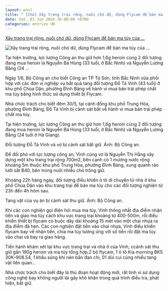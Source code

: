 ```yaml
---
layout: post
title: " [Chó] Xây trang trại rộng, nuôi chó dữ, dùng Flycam để bán ma túy của ..."
date: Sat, 01 Jun 2024 16:00:00 +0700
categories: entries VN
---
```

[Xây trang trại rộng, nuôi chó dữ, dùng Flycam để bán ma túy của ...](https://danviet.vn/xay-trang-trai-rong-nuoi-cho-du-dung-flycam-de-ban-ma-tuy-cua-cap-vo-chong-o-bac-ninh-20240601164729069.htm)

![Xây trang trại rộng, nuôi chó dữ, dùng Flycam để bán ma túy của ...](https://danviet.mediacdn.vn/zoom/600_315/296231569849192448/2024/6/1/edit-1-tang-vat-1717234929091798395221-85-0-462-720-crop-17172350625861053253983.jpeg)

Tại hiện trường, lực lượng Công an thu giữ hơn 1,6g heroin cùng 2 đối tượng đang mua heroin là Nguyễn Bá Hùng (33 tuổi, ở Bắc Ninh) và Nguyễn Lương Bằng (24 ...

Ngày 1/6, Bộ Công an cho biết Công an TP Từ Sơn, tỉnh Bắc Ninh vừa phối hợp với các đơn vị nghiệp vụ bắt quả tang đối tượng Đỗ Tá Vinh (43 tuổi) ở khu phố Chùa Dận, phường Đình Bảng về hành vi mua bán trái phép chất ma túy bằng hình thức sử dụng thiết bị Flycam.

Nhà chức trách cho biết đêm 30/5, tại cánh đồng khu phố Trung Hòa, phường Đình Bảng, Đỗ Tá Vinh bị cảnh sát bắt về hành vi mua bán trái phép chất ma túy.

Tại hiện trường, lực lượng Công an thu giữ hơn 1,6g heroin cùng 2 đối tượng đang mua heroin là Nguyễn Bá Hùng (33 tuổi, ở Bắc Ninh) và Nguyễn Lương Bằng (24 tuổi ở Hà Giang).

Đối tượng Đỗ Tá Vinh và vợ bị cảnh sát bắt giữ. Ảnh: Bộ Công an.

Để đối phó với lực lượng công an, Vinh cùng vợ là Nguyễn Thị Hằng xây dựng một khu trang trại rộng 700m2, bên cạnh có 1 mương nước rộng khoảng 5m thuộc khu phố Trung Hòa, phường Đình Bảng, xung quanh rào lưới sắt B40, bên trong nuôi nhiều chó trông giữ.

Khoảng 22h hàng ngày, đối tượng điều khiển ô tô di chuyển từ nhà ở khu phố Chùa Dận vào khu trang trại để bán ma túy cho các đối tượng nghiện từ 23h đến 4h hôm sau.

Tang vật của vụ án bị cảnh sát thu giữ. Ảnh: Bộ Công an.

Khi các con nghiện gọi điện hỏi mua ma túy, Vinh thống nhất địa điểm nhận tiền và giao ma túy cách khu vực trang trại khoảng từ 400-500m, rồi điều khiển thiết bị flycam có buộc dây dài khoảng 15 mét vào một chai nhựa ra địa điểm đã hẹn. Các con nghiện đặt tiền vào chai nhựa, Vinh điều khiển flycam bay về nhận tiền, chia ma túy tương ứng với số tiền rồi đặt ma túy vào chai và bay ra giao hàng.

Tiến hành khám xét tại khu vực trang trại và nhà ở của Vinh, ccảnh sát thu giữ gần 190g heroin và ma túy tổng hợp,2 bộ flycam, 1 ô tô Kia morning BKS 30K–908.54, 1 khẩu súng khí nén bắn đạn chì, 01 dùi cui cùng nhiều tang vật liên quan...

Nhà chức trách cho biết đây là thủ đoạn hoạt động mới, rất tinh vi sử dụng công nghệ bay không người lái gây khó khăn trong quá trình điều tra, phát hiện, bắt giữ.

